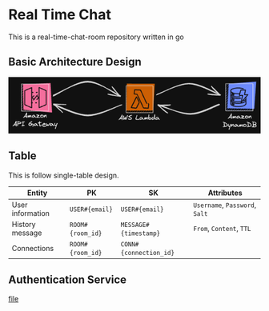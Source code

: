 # Real Time Chat

This is a real-time-chat-room repository written in go

## Basic Architecture Design

![architecture](./doc/pic/architecture.excalidraw.png)

## Table

This is follow single-table design.

| Entity           | PK               | SK                     | Attributes                     |
| ---------------- | ---------------- | ---------------------- | ------------------------------ |
| User information | `USER#{email}`   | `USER#{email}`         | `Username`, `Password`, `Salt` |
| History message  | `ROOM#{room_id}` | `MESSAGE#{timestamp}`  | `From`, `Content`, `TTL`       |
| Connections      | `ROOM#{room_id}` | `CONN#{connection_id}` |                                |

## Authentication Service

[file](./doc/auth.yaml)